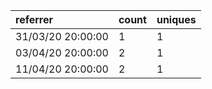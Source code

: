 | referrer          | count | uniques |
| :---------------- | :---- | :------ |
| 31/03/20 20:00:00 | 1     | 1       |
| 03/04/20 20:00:00 | 2     | 1       |
| 11/04/20 20:00:00 | 2     | 1       |
